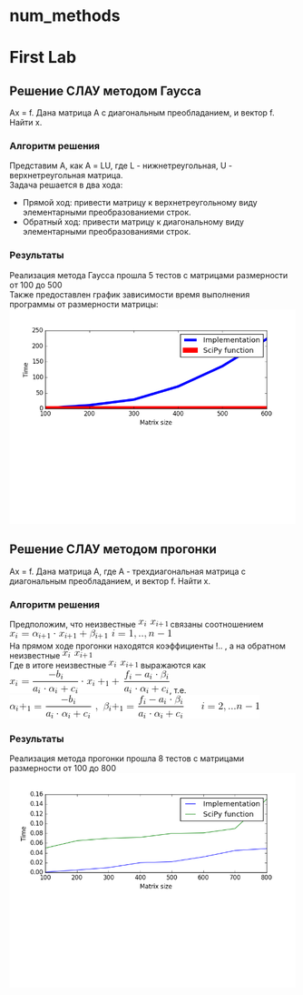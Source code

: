 # num_methods
# First Lab
## Решение СЛАУ методом Гаусса
Ax = f. Дана матрица A с диагональным преобладанием, и вектор f. Найти x.
### Алгоритм решения
Представим А, как А = LU, где L - нижнетреугольная, U - верхнетреугольная матрица.  
Задача решается в два хода:  
- Прямой ход: привести матрицу к верхнетреугольному виду элементарными преобразованиеми строк.  
- Обратный ход: привести матрицу к диагональному виду элементарными преобразованиями строк.  
### Результаты  
Реализация метода Гаусса прошла 5 тестов с матрицами размерности от 100 до 500  
Также предоставлен график зависимости время выполнения программы от размерности матрицы:  
![pic](lab1/pic_gauss.png)
## Решение СЛАУ методом прогонки  
Ах = f. Дана матрица A, где А - трехдиагональная матрица с диагональным преобладанием, и вектор f. Найти x.
### Алгоритм решения  
Предположим, что неизвестные ![pic2](lab1/1.gif) связаны соотношением  
![pic3](lab1/CodeCogsEqn.gif)  
На прямом ходе прогонки находятся коэффициенты !..  , а на обратном неизвестные ![pic4](lab1/1.gif)  
Где в итоге неизвестные ![pic4](lab1/1.gif) выражаются как  
![pic5](lab1/2.gif), т.е.  
![pic6](lab1/3.gif)
### Результаты
Реализация метода прогонки прошла 8 тестов с матрицами размерности от 100 до 800  
![pic7](lab1/pic_sweep.png)  
